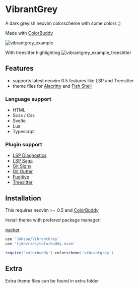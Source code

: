 # VibrantGrey

A dark greyish neovim colorscheme with some colors :)

Made with [ColorBuddy](https://github.com/tjdevries/colorbuddy.nvim)

![vibrantgrey_example](https://user-images.githubusercontent.com/32743062/119262676-b8112100-bbe4-11eb-850c-1d1cb3b0603b.png)

With treesitter highlighting
![vibrantgrey_example_treestitter](https://user-images.githubusercontent.com/32743062/119265061-07a81a80-bbee-11eb-91ba-b5008fedd243.png)


## Features

 + supports latest neovim 0.5 features like LSP and Treesitter
 + theme files for [Alacritty](https://github.com/alacritty/alacritty) and [Fish Shell](https://github.com/fish-shell/fish-shell)

### Language support

 + HTML
 + Scss / Css
 + Svelte
 + Lua
 + Typescript

### Plugin support

 + [LSP Diagnostics](https://neovim.io/doc/user/lsp.html)
 + [LSP Saga](https://github.com/glepnir/lspsaga.nvim)
 + [Git Signs](https://github.com/lewis6991/gitsigns.nvim)
 + [Git Gutter](https://github.com/airblade/vim-gitgutter)
 + [Fugitive](https://github.com/tpope/vim-fugitive)
 + [Treesitter](https://github.com/nvim-treesitter/nvim-treesitter)

## Installation

This requires neovim >= 0.5 and [ColorBuddy](https://github.com/tjdevries/colorbuddy.nvim)


Install theme with prefered package manager:

[packer](https://github.com/wbthomason/packer.nvim)

```lua
use 'Juksuu/VibrantGrey'
use 'tjdevries/colorbuddy.nvim'
```

```lua
require('colorbuddy').colorscheme('vibrantgrey')
```

## Extra

Extra theme files can be found in extra folder
